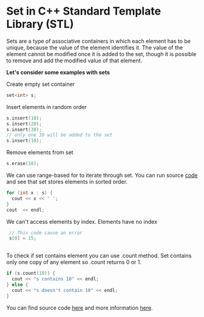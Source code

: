 # Set in C++ Standard Template Library (STL)

Sets are a type of associative containers in which each element has to be unique, because the value of the element identifies it. The value of the element cannot be modified once it is added to the set, though it is possible to remove and add the modified value of that element.


**Let's consider some examples with sets**

  Create empty set container
  ```c++
  set<int> s;
  ```
  Insert elements in random order
  ```c++
  s.insert(10);
  s.insert(20);
  s.insert(30);
  // only one 10 will be added to the set
  s.insert(10);
  ```

  Remove elements from set
  ```c++
  s.erase(10);
  ```
  
  We can use range-based for to iterate through set. You can run source [code](materials/containers/set/sets.cpp) and see that set stores elements in sorted order.
  ```c++
  for (int x : s) {
    cout << x << ' ';
  }
  cout  << endl;
  ```
  We can't access elements by index. Elements have no index
  ```c++
   // This code cause an error
   s[0] = 15;
   
  ```
  To check if set contains element you can use .count method. Set contains only one copy of any element so .count returns 0 or 1.
  ```c++
  if (s.count(10)) {
    cout << "s contains 10" << endl;
  } else {
    cout << "s doesn't contain 10" << endl;
  }
  ```
  
  You can find source code [here](sets.cpp) and more information [here](https://en.cppreference.com/w/cpp/container/set). 